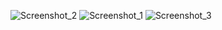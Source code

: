 ![Screenshot_2](https://github.com/user-attachments/assets/f1a302a6-a04d-44fb-aea0-20bb7874e986)
![Screenshot_1](https://github.com/user-attachments/assets/9fb81658-547b-425e-945e-ce50018a3369)
![Screenshot_3](https://github.com/user-attachments/assets/577924ab-df78-4af8-8372-89d792a46344)
